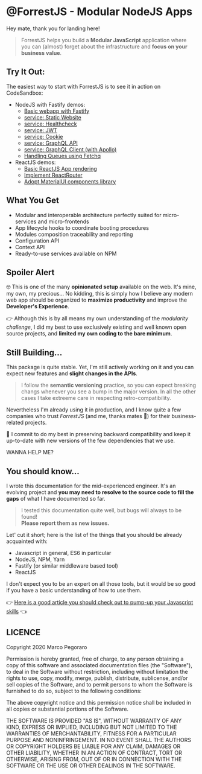 # @ForrestJS - Modular NodeJS Apps

Hey mate, thank you for landing here!

> ForrestJS helps you build a **Modular JavaScript** application where you can (almost) forget about the infrastructure and **focus on your business value**.

## Try It Out:

The easiest way to start with ForrestJS is to see it in action on CodeSandbox:

- NodeJS with Fastify demos:
  - [Basic webapp with Fastify](https://codesandbox.io/s/service-fastify-th8dq)
  - [service: Static Website](https://codesandbox.io/s/service-fastify-static-6u8mm)
  - [service: Healthcheck](https://codesandbox.io/s/service-fastify-healthz-4g3my)
  - [service: JWT](https://codesandbox.io/s/service-fastify-jwt-fnfqc)
  - [service: Cookie](https://codesandbox.io/s/service-fastify-cookie-pq2m0)
  - [service: GraphQL API](https://codesandbox.io/s/service-fastify-gql-3ijs6)
  - [service: GraphQL Client (with Apollo)](https://codesandbox.io/s/service-fastify-apollo-80oug)
  - [Handling Queues using Fetchq](https://codesandbox.io/s/service-fastify-fetchq-0by8x)
- ReactJS demos:
  - [Basic ReactJS App rendering](https://codesandbox.io/s/react-root-basic-tlo6q)
  - [Implement ReactRouter](https://codesandbox.io/s/react-router-64sw4?file=/src/index.js)
  - [Adopt MaterialUI components library](https://codesandbox.io/s/react-mui-8rx74?file=/src/index.js)

## What You Get

- Modular and interoperable architecture perfectly suited for micro-services and micro-frontends
- App lifecycle hooks to coordinate booting procedures
- Modules composition traceability and reporting
- Configuration API
- Context API
- Ready-to-use services available on NPM

## Spoiler Alert

🤓 This is one of the many **opinionated setup** available on the web.
It's mine, my own, my precious... No kidding, this is simply how
I believe any modern web app should be organized to
**maximize productivity** and improve the **Developer's Experience**.

👉 Although this is by all means my own understanding of the
_modularity challenge_, I did my best to use exclusively existing and
well known open source projects, and
**limited my own coding to the bare minimum**.

## Still Building...

This package is quite stable. Yet, I'm still actively working on it
and you can expect new features and **slight changes in the APIs**.

> I follow the **semantic versioning** practice, so you can expect breaking changs whenever you see a bump in the major version. In all the other cases I take extreeme care in respecting retro-compatibility.

Nevertheless I'm already using it in production, and I know quite
a few companies who trust _ForrestJS_ (and me, thanks mates 🙏)
for their business-related projects.

🤝 I commit to do my best in preserving backward compatibility and keep
it up-to-date with new versions of the few dependencies that we use.

WANNA HELP ME?

## You should know...

I wrote this documentation for the mid-experienced engineer.
It's an evolving project and **you may need to resolve to the source
code to fill the gaps** of what I have documented so far.

> I tested this documentation quite well, but bugs will always
> to be found!  
> **Please report them as new issues.**

Let' cut it short; here is the list of the things that you should be already acquainted with:

- Javascript in general, ES6 in particular
- NodeJS, NPM, Yarn
- Fastify (or similar middleware based tool)
- ReactJS

I don't expect you to be an expert on all those tools, but it would
be so good if you have a basic understanding of how to use them.

👉 [Here is a good article you should check out to pump-up your Javascript skills](https://marcopeg.com/2020/javascript-the-good-parts) 👈

## LICENCE

Copyright 2020 Marco Pegoraro

Permission is hereby granted, free of charge, to any person obtaining a copy of this software and associated documentation files (the "Software"), to deal in the Software without restriction, including without limitation the rights to use, copy, modify, merge, publish, distribute, sublicense, and/or sell copies of the Software, and to permit persons to whom the Software is furnished to do so, subject to the following conditions:

The above copyright notice and this permission notice shall be included in all copies or substantial portions of the Software.

THE SOFTWARE IS PROVIDED "AS IS", WITHOUT WARRANTY OF ANY KIND, EXPRESS OR IMPLIED, INCLUDING BUT NOT LIMITED TO THE WARRANTIES OF MERCHANTABILITY, FITNESS FOR A PARTICULAR PURPOSE AND NONINFRINGEMENT. IN NO EVENT SHALL THE AUTHORS OR COPYRIGHT HOLDERS BE LIABLE FOR ANY CLAIM, DAMAGES OR OTHER LIABILITY, WHETHER IN AN ACTION OF CONTRACT, TORT OR OTHERWISE, ARISING FROM, OUT OF OR IN CONNECTION WITH THE SOFTWARE OR THE USE OR OTHER DEALINGS IN THE SOFTWARE.
